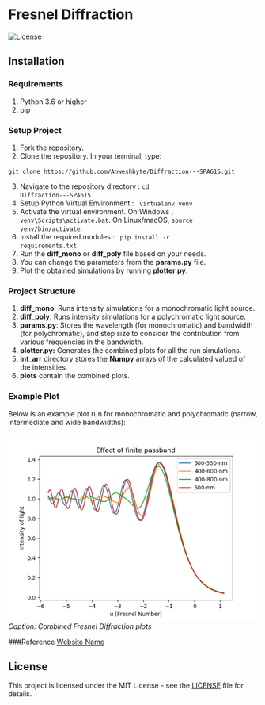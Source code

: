 # Fresnel Diffraction

[![License](https://img.shields.io/badge/License-MIT-blue.svg)](https://opensource.org/licenses/MIT)

## Installation
### Requirements
1. Python 3.6 or higher
2. pip

### Setup Project
1. Fork the repository.
2. Clone the repository. In your terminal, type:
  <pre><code>git clone https://github.com/Anweshbyte/Diffraction---SPA615.git</code></pre>
3. Navigate to the repository directory : <code>cd Diffraction---SPA615</code>
4. Setup Python Virtual Environment : <code> virtualenv venv </code>
5. Activate the virtual environment. On Windows , <code>venv\Scripts\activate.bat</code>. On Linux/macOS, <code>source venv/bin/activate</code>.
5. Install the required modules : <code> pip install -r requirements.txt</code>
6. Run the **diff_mono** or **diff_poly** file based on your needs.
7. You can change the parameters from the **params.py** file.
8. Plot the obtained simulations by running **plotter.py**.

### Project Structure
1. **diff_mono**: Runs intensity simulations for a monochromatic light source.
2. **diff_poly**: Runs intensity simulations for a polychromatic light source.
3. **params.py**: Stores the wavelength (for monochromatic) and bandwidth (for polychromatic), and step size to consider the contribution from various frequencies in the bandwidth.
4. **plotter.py:** Generates the combined plots for all the run simulations.
5. **int_arr** directory stores the **Numpy** arrays of the calculated valued of the intensities.
6. **plots** contain the combined plots.

### Example Plot

Below is an example plot run for monochromatic and polychromatic (narrow, intermediate and wide bandwidths):

![Example Plot](plots/Combined_plots.png)
*Caption: Combined Fresnel Diffraction plots*

###Reference
[Website Name]([https://www.example.com](http://spiff.rit.edu/richmond/occult/bessel/bessel.html#:~:text=The%20term%20%22Fresnel%20diffraction%22%20is,and%20onto%20a%20distant%20screen.))

## License

This project is licensed under the MIT License - see the [LICENSE](LICENSE) file for details.
